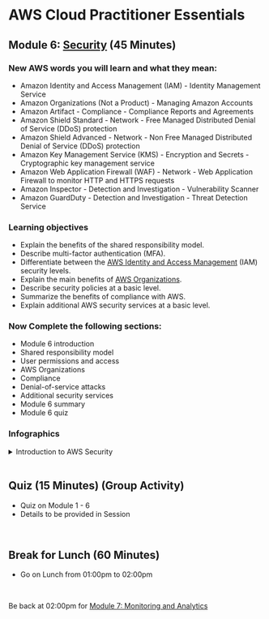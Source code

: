 # AWS Cloud Practitioner Essentials

## Module 6: [Security](https://www.mindmeister.com/map/2768000010) (45 Minutes)

### New AWS words you will learn and what they mean:
* Amazon Identity and Access Management (IAM) - Identity Management Service
* Amazon Organizations (Not a Product) - Managing Amazon Accounts
* Amazon Artifact - Compliance - Compliance Reports and Agreements
* Amazon Shield Standard - Network - Free Managed Distributed Denial of Service (DDoS) protection
* Amazon Shield Advanced - Network - Non Free Managed Distributed Denial of Service (DDoS) protection
* Amazon Key Management Service (KMS) - Encryption and Secrets - Cryptographic key management service
* Amazon Web Application Firewall (WAF) - Network - Web Application Firewall to monitor HTTP and HTTPS requests
* Amazon Inspector - Detection and Investigation - Vulnerability Scanner
* Amazon GuardDuty - Detection and Investigation - Threat Detection Service

### Learning objectives
* Explain the benefits of the shared responsibility model.
* Describe multi-factor authentication (MFA).
* Differentiate between the [AWS Identity and Access Management](https://aws.amazon.com/iam/) (IAM) security levels.
* Explain the main benefits of [AWS Organizations](https://aws.amazon.com/organizations/).
* Describe security policies at a basic level.
* Summarize the benefits of compliance with AWS.
* Explain additional AWS security services at a basic level.

### Now Complete the following sections:
* Module 6 introduction
* Shared responsibility model
* User permissions and access
* AWS Organizations
* Compliance
* Denial-of-service attacks
* Additional security services
* Module 6 summary
* Module 6 quiz

### Infographics 
<details class="faq box"><summary>Introduction to AWS Security</summary>
<p>

![image](https://user-images.githubusercontent.com/18049790/228769420-67566625-0e59-46d7-a85a-aaec5c63fe16.png)

</p>
</details>
<br>

## Quiz (15 Minutes) (Group Activity)
* Quiz on Module 1 - 6
* Details to be provided in Session
<br>

## Break for Lunch (60 Minutes)
* Go on Lunch from 01:00pm to 02:00pm
<br>

Be back at 02:00pm for [Module 7: Monitoring and Analytics](https://github.com/jamesbuckett/aws-cloud-practitioner-essentials/blob/main/05-fifth-time-block.md)